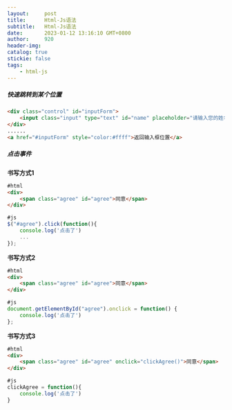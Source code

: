 ```yaml
---
layout:     post
title:      Html-Js语法
subtitle:  	Html-Js语法
date:       2023-01-12 13:16:10 GMT+0800
author:     920
header-img: 
catalog: true
stickie: false
tags:
    - html-js
---
```



##### 快速跳转到某个位置

```html
<div class="control" id="inputForm">
    <input class="input" type="text" id="name" placeholder="请输入您的姓名">
</div>
......
<a href="#inputForm" style="color:#ffff">返回输入框位置</a>

```

##### 点击事件

**书写方式1**

```html
#html
<div>
    <span class="agree" id="agree">同意</span>
</div>

```
```js
#js
$("#agree").click(function(){
    console.log('点击了')
    ...
});

```

**书写方式2**

```html
#html
<div>
    <span class="agree" id="agree">同意</span>
</div>

```
```js
#js
document.getElementById("agree").onclick = function() {
    console.log('点击了')
};

```

**书写方式3**

```html
#html
<div>
    <span class="agree" id="agree" onclick="clickAgree()">同意</span>
</div>

```
```js
#js
clickAgree = function(){
    console.log('点击了')
}

```










